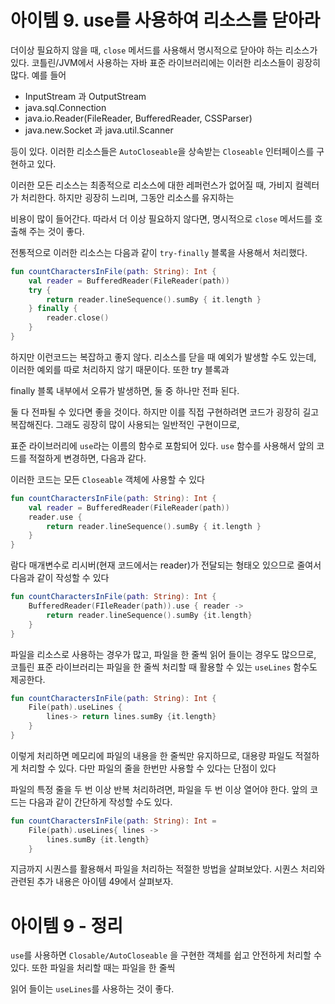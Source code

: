 # 아이템 9. use를 사용하여 리소스를 닫아라

더이상 필요하지 않을 때, `close` 메서드를 사용해서 명시적으로 닫아야 하는 리소스가 있다. 코틀린/JVM에서 사용하는 자바 표준 라이브러리에는 이러한 리소스들이 굉장히 많다. 예를 들어

- InputStream 과 OutputStream
- java.sql.Connection
- java.io.Reader(FileReader, BufferedReader, CSSParser)
- java.new.Socket 과 java.util.Scanner

등이 있다. 이러한 리소스들은 `AutoCloseable`을 상속받는 `Closeable` 인터페이스를 구현하고 있다.

이러한 모든 리소스는 최종적으로 리소스에 대한 레퍼런스가 없어질 때, 가비지 컬렉터가 처리한다. 하지만 굉장히 느리며, 그동안 리소스를 유지하는

비용이 많이 들어간다. 따라서 더 이상 필요하지 않다면, 명시적으로 `close` 메서드를 호출해 주는 것이 좋다.

전통적으로 이러한 리소스는 다음과 같이 `try-finally` 블록을 사용해서 처리했다.

```kotlin
fun countCharactersInFile(path: String): Int {
    val reader = BufferedReader(FileReader(path))
    try {
        return reader.lineSequence().sumBy { it.length }
    } finally {
        reader.close()
    }
}
```

하지만 이런코드는 복잡하고 좋지 않다. 리소스를 닫을 때 예외가 발생할 수도 있는데, 이러한 예외를 따로 처리하지 않기 때문이다. 또한 try 블록과

finally 블록 내부에서 오류가 발생하면, 둘 중 하나만 전파 된다.

둘 다 전파될 수 있다면 좋을 것이다. 하지만 이를 직접 구현하려면 코드가 굉장히 길고 복잡해진다. 그래도 굉장히 많이 사용되는 일반적인 구현이므로,

표준 라이브러리에 `use`라는 이름의 함수로 포함되어 있다. `use` 함수를 사용해서 앞의 코드를 적절하게 변경하면, 다음과 같다.

이러한 코드는 모든 `Closeable` 객체에 사용할 수 있다

```kotlin
fun countCharactersInFile(path: String): Int {
    val reader = BufferedReader(FileReader(path))
    reader.use {
        return reader.lineSequence().sumBy { it.length }
    }
}
```

람다 매개변수로 리시버(현재 코드에서는 reader)가 전달되는 형태오 있으므로 줄여서 다음과 같이 작성할 수 있다
```kotlin
fun countCharactersInFile(path: String): Int {
    BufferedReader(FIleReader(path)).use { reader ->
        return reader.lineSequence().sumBy {it.length}
    }
}
```
파일을 리소스로 사용하는 경우가 많고, 파일을 한 줄씩 읽어 들이는 경우도 많으므로, 코틀린 표준 라이브러리는 파일을 한 줄씩 처리할 때 활용할 수 있는 `useLines` 함수도 제공한다.

```kotlin
fun countCharactersInFile(path: String): Int {
    File(path).useLines {
        lines-> return lines.sumBy {it.length}
    }
}
```

이렇게 처리하면 메모리에 파일의 내용을 한 줄씩만 유지하므로, 대용량 파일도 적절하게 처리할 수 있다. 다만 파일의 줄을 한번만 사용할 수 있다는 단점이 있다

파일의 특정 줄을 두 번 이상 반복 처리하려면, 파일을 두 번 이상 열어야 한다. 앞의 코드는 다음과 같이 간단하게 작성할 수도 있다.

```kotlin
fun countCharactersInFile(path: String): Int = 
    File(path).useLines{ lines ->
        lines.sumBy {it.length}
    }
```
지금까지 시퀀스를 활용해서 파일을 처리하는 적절한 방법을 살펴보았다. 시퀀스 처리와 관련된 추가 내용은 아이템 49에서 살펴보자.

# 아이템 9 - 정리

`use`를 사용하면 `Closable/AutoCloseable` 을 구현한 객체를 쉽고 안전하게 처리할 수 있다. 또한 파일을 처리할 때는 파일을 한 줄씩

읽어 들이는 `useLines`를 사용하는 것이 좋다.